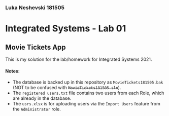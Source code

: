 ### Luka Neshevski 181505
# Integrated Systems - Lab 01
## Movie Tickets App

This is my solution for the lab/homework for Integrated Systems 2021.

#### Notes:
- The database is backed up in this repository as `MovieTickets181505.bak` (NOT to be confused with ~~`MovieTickets181505.sln`~~).
- The `registered users.txt` file contains two users from each Role, which are already in the database.
- The `usrs.xlsx` is for uploading users via the `Import Users` feature from the `Administrator` role.

